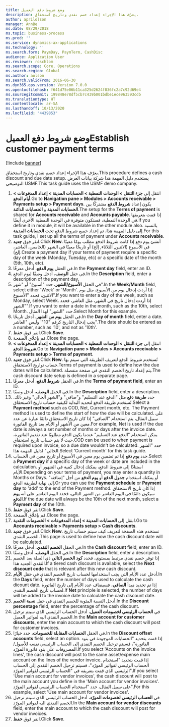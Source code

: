 ```yaml
---
title: ‏‫وضع شروط دفع العميل‬
description: يعرّف هذا الإجراء إعداد خصم نقدي وتاريخ استحقاق.
author: aprilolson
manager: AnnBe
ms.date: 08/29/2018
ms.topic: business-process
ms.prod: ''
ms.service: dynamics-ax-applications
ms.technology: ''
ms.search.form: PaymDay, PaymTerm, CashDisc
audience: Application User
ms.reviewer: roschlom
ms.search.scope: Core, Operations
ms.search.region: Global
ms.author: aolson
ms.search.validFrom: 2016-06-30
ms.dyn365.ops.version: Version 7.0.0
ms.openlocfilehash: f641d75e06b11ca325d2624f836fc2a7c92d69e4
ms.sourcegitcommit: 199848e78df5cb7c439b001bdbe1ece963593cdb
ms.translationtype: HT
ms.contentlocale: ar-SA
ms.lasthandoff: 10/13/2020
ms.locfileid: "4439853"
---
```

# <a name="establish-customer-payment-terms"></a><span data-ttu-id="21cc6-103">‏‫وضع شروط دفع العميل‬</span><span class="sxs-lookup"><span data-stu-id="21cc6-103">Establish customer payment terms</span></span>

[!include [banner](../../includes/banner.md)]

<span data-ttu-id="21cc6-104">يعرّف هذا الإجراء إعداد خصم نقدي وتاريخ استحقاق.</span><span class="sxs-lookup"><span data-stu-id="21cc6-104">This procedure defines a cash discount and due date setup.</span></span> <span data-ttu-id="21cc6-105">يستخدم دليل المهمة هذا شركة بيانات العرض التوضيحي USMF.</span><span class="sxs-lookup"><span data-stu-id="21cc6-105">This task guide uses the USMF demo company.</span></span>

1. <span data-ttu-id="21cc6-106">انتقل إلى **جزء التنقل > الوحدات النمطية > الحسابات المدينة > إعداد المدفوعات‬ > أيام الدفع‬‬**.</span><span class="sxs-lookup"><span data-stu-id="21cc6-106">Go to **Navigation pane > Modules > Accounts receivable > Payments setup > Payment days**.</span></span> <span data-ttu-id="21cc6-107">يكون إعداد **شروط الدفع** مشتركًا بين **الحسابات المدينة** و **الحسابات الدائنة**.</span><span class="sxs-lookup"><span data-stu-id="21cc6-107">The setup for the **Terms of payment** is shared for **Accounts receivable** and **Accounts payable**.</span></span> <span data-ttu-id="21cc6-108">إذا قمت بتعريفها في الوحدة النمطية، فستكون متوفرة في الوحدة النمطية الأخرى أيضًا.</span><span class="sxs-lookup"><span data-stu-id="21cc6-108">If you define it in module, it will be available in the other module also.</span></span> <span data-ttu-id="21cc6-109">بالنسبة إلى دليل المهمة هذا، تم إعداد جميع شروط الدفع تحت **الحسابات المدينة**.</span><span class="sxs-lookup"><span data-stu-id="21cc6-109">For this task guide, I set up all the terms of payment under **Accounts receivable**.</span></span>
2. <span data-ttu-id="21cc6-110">انقر فوق **جديد**.</span><span class="sxs-lookup"><span data-stu-id="21cc6-110">Click **New**.</span></span> <span data-ttu-id="21cc6-111">أنشئ يوم دفع إذا كانت شروط الدفع تتطلب يومًا معينًا في الأسبوع (الاثنين, الثلاثاء, إلخ) أو تاريخًا معينًا في الشهر (الخامس، العاشر، إلخ).</span><span class="sxs-lookup"><span data-stu-id="21cc6-111">Create a payment day if your terms of payment require a specific day of the week (Monday, Tuesday, etc) or a specific date of the month (5th, 10th, etc).</span></span> 
3. <span data-ttu-id="21cc6-112">في الحقل **يوم الدفع**، أدخل معرفًا.</span><span class="sxs-lookup"><span data-stu-id="21cc6-112">In the **Payment day** field, enter an ID.</span></span>
4. <span data-ttu-id="21cc6-113">في حقل **الوصف**، أدخل وصفًا ليوم الدفع.</span><span class="sxs-lookup"><span data-stu-id="21cc6-113">In the **Description** field, enter a description of the payment day.</span></span>
5. <span data-ttu-id="21cc6-114">في الحقل **الأسبوع/الشهر‬**، حدد "أسبوع" أو "شهر".</span><span class="sxs-lookup"><span data-stu-id="21cc6-114">In the **Week/Month** field, select either 'Week' or 'Month'.</span></span> <span data-ttu-id="21cc6-115">إذا أردت إدخال يوم من الأسبوع، مثل يوم الاثنين، فحدد "الأسبوع".</span><span class="sxs-lookup"><span data-stu-id="21cc6-115">If you want to enter a day of the week, such as Monday, select Week.</span></span> <span data-ttu-id="21cc6-116">إذا أردت إدخال تاريخ في الشهر، مثل العاشر، فحدد "الشهر".</span><span class="sxs-lookup"><span data-stu-id="21cc6-116">If you want to enter a date in the month, such as the 10th, select Month.</span></span> <span data-ttu-id="21cc6-117">حدد "الشهر" لهذا المثال.</span><span class="sxs-lookup"><span data-stu-id="21cc6-117">Select Month for this example.</span></span> 
6. <span data-ttu-id="21cc6-118">في الحقل **يوم من الشهر**، أدخل تاريخًا.</span><span class="sxs-lookup"><span data-stu-id="21cc6-118">In the **Day of month** field, enter a date.</span></span> <span data-ttu-id="21cc6-119">يجب إدخال التاريخ كرقم "10"' وليس "العاشر".</span><span class="sxs-lookup"><span data-stu-id="21cc6-119">The date should be entered as a number, such as '10', and not as '10th'.</span></span> 
7. <span data-ttu-id="21cc6-120">انقر فوق **حفظ**.</span><span class="sxs-lookup"><span data-stu-id="21cc6-120">Click **Save**.</span></span>
8. <span data-ttu-id="21cc6-121">قم بإغلاق الصفحة.</span><span class="sxs-lookup"><span data-stu-id="21cc6-121">Close the page.</span></span>
9. <span data-ttu-id="21cc6-122">انتقل إلى **جزء التنقل > الوحدات النمطية > الحسابات المدينة > إعداد المدفوعات‬ > شروط الدفع‬‬**.</span><span class="sxs-lookup"><span data-stu-id="21cc6-122">Go to **Navigation pane > Modules > Accounts receivable > Payments setup > Terms of payment**.</span></span>
10. <span data-ttu-id="21cc6-123">انقر فوق **جديد**.</span><span class="sxs-lookup"><span data-stu-id="21cc6-123">Click **New**.</span></span> <span data-ttu-id="21cc6-124">تُستخدم شروط الدفع لتعريف الطريقة التي سيتم بها حساب تواريخ الاستحقاق.</span><span class="sxs-lookup"><span data-stu-id="21cc6-124">Terms of payment is used to define how the due dates will be calculated.</span></span> <span data-ttu-id="21cc6-125">يتم إعداد تاريخ الخصم النقدي في صفحة منفصلة.</span><span class="sxs-lookup"><span data-stu-id="21cc6-125">The cash discount date setup is defined in a separate page.</span></span> 
11. <span data-ttu-id="21cc6-126">في الحقل **شروط الدفع**، أدخل معرفًا.</span><span class="sxs-lookup"><span data-stu-id="21cc6-126">In the **Terms of payment field**, enter an ID.</span></span>
12. <span data-ttu-id="21cc6-127">في الحقل **الوصف**، أدخل وصفًا.</span><span class="sxs-lookup"><span data-stu-id="21cc6-127">In the **Description** field, enter a description.</span></span>
13. <span data-ttu-id="21cc6-128">حدد **طريقة دفع** مثل "الدفع عند التسليم" و"صافي" و"الشهر الحالي" وغير ذلك. تُستخدم طريقة الدفع لتحديد البداية لكيفية حساب تاريخ الاستحقاق.</span><span class="sxs-lookup"><span data-stu-id="21cc6-128">Select a **Payment method** such as COD, Net, Current month, etc. The Payment method is used to define the start of how the due will be calculated.</span></span> <span data-ttu-id="21cc6-129">على سبيل المثال، يتم استخدام "الصافي‬" إذا كان تاريخ الاستحقاق دائمًا عبارة عن عدد معين من الأشهر أو الأيام بعد تاريخ الفاتورة.</span><span class="sxs-lookup"><span data-stu-id="21cc6-129">For example, Net is used if the due date is always a set number of months or days after the invoice date.</span></span> <span data-ttu-id="21cc6-130">يمكن استخدام "الدفع عند التسليم" عندما يكون الدفع مطلوبًا عند تقديم الفاتورة، حيث لا يتم حساب تاريخ استحقاق.</span><span class="sxs-lookup"><span data-stu-id="21cc6-130">COD can be used to when payment is required upon invoice, so a due date wouldn't be calculated.</span></span> <span data-ttu-id="21cc6-131">حدد "الشهر الحالي" لدليل المهمة هذا.</span><span class="sxs-lookup"><span data-stu-id="21cc6-131">Select 'Current month' for this task guide.</span></span>  
14. <span data-ttu-id="21cc6-132">حدد **يوم دفع** إذا تم تضمين يوم معين في الأسبوع أو تاريخ معين في الحساب.</span><span class="sxs-lookup"><span data-stu-id="21cc6-132">Select a **Payment day** if a specific day of the  week or date are included in the calculation.</span></span> <span data-ttu-id="21cc6-133">استنادًا إلى شروط الدفع، يمكنك إدخال كمية في الشهور أو الأيام.</span><span class="sxs-lookup"><span data-stu-id="21cc6-133">Depending on your terms of payment, you may enter a quantity in Months or Days.</span></span> <span data-ttu-id="21cc6-134">أو يمكنك استخدام **جدول الدفع** أو **يوم الدفع** من أجل "إضافته" إلى نهاية لطريقة الدفع.</span><span class="sxs-lookup"><span data-stu-id="21cc6-134">Or you can use the **Payment schedule** or **Payment day** to 'add' to the end of the Payment method.</span></span> <span data-ttu-id="21cc6-135">إذا كان تاريخ الاستحقاق سيكون دائمًا في اليوم العاشر من الشهر التالي، فحدد اليوم العاشر على أنه **يوم الدفع**.</span><span class="sxs-lookup"><span data-stu-id="21cc6-135">If the due date will always be the 10th of the next month, select a **Payment day** of the 10th.</span></span> 
15. <span data-ttu-id="21cc6-136">انقر فوق **حفظ**.</span><span class="sxs-lookup"><span data-stu-id="21cc6-136">Click **Save**.</span></span>
16. <span data-ttu-id="21cc6-137">قم بإغلاق الصفحة.</span><span class="sxs-lookup"><span data-stu-id="21cc6-137">Close the page.</span></span>
17. <span data-ttu-id="21cc6-138">انتقل إلى **الحسابات المدينة > إعداد المدفوعات‬ > الخصومات النقدية**‬‬.</span><span class="sxs-lookup"><span data-stu-id="21cc6-138">Go to **Accounts receivable > Payments setup > Cash discounts**.</span></span>
18. <span data-ttu-id="21cc6-139">انقر فوق **جديد**.</span><span class="sxs-lookup"><span data-stu-id="21cc6-139">Click **New**.</span></span> <span data-ttu-id="21cc6-140">تستخدم هذه الصفحة لتعريف كيف سيتم حساب تاريخ الخصم النقدي.</span><span class="sxs-lookup"><span data-stu-id="21cc6-140">This page is used to define how the cash discount date will be calculated.</span></span> 
19. <span data-ttu-id="21cc6-141">في الحقل **الخصم النقدي**، أدخل معرفًا.</span><span class="sxs-lookup"><span data-stu-id="21cc6-141">In the **Cash discount** field, enter an ID.</span></span>
20. <span data-ttu-id="21cc6-142">في الحقل **الوصف**، أدخل وصفًا.</span><span class="sxs-lookup"><span data-stu-id="21cc6-142">In the **Description** field, enter a description.</span></span>
21. <span data-ttu-id="21cc6-143">إذا توفر خصم نقدي مرتبط بمستوى، فحدد **كود الخصم التالي** ذي الصلة بعد الخصم النقدي الجديد هذا.</span><span class="sxs-lookup"><span data-stu-id="21cc6-143">If a tiered cash discount is available, select the **Next discount code** that is relevant after this new cash discount.</span></span>
22. <span data-ttu-id="21cc6-144">أدخل عدد الأيام التي يجب استخدامها لحساب تاريخ الخصم النقدي في حقل **الأيام**.</span><span class="sxs-lookup"><span data-stu-id="21cc6-144">In the **Days** field, enter the number of days used to calculate the cash dicount date.</span></span> <span data-ttu-id="21cc6-145">إذا تم تحديد مبدأ **الصافي**، فسيضاف عدد الأيام إلى تاريخ الفاتورة لحساب تاريخ الخصم النقدي.</span><span class="sxs-lookup"><span data-stu-id="21cc6-145">If **Net** principle is selected, the number of days will be added to the invoice date to calculate the cash discount date.</span></span>  
23. <span data-ttu-id="21cc6-146">أدخل النسبة المئوية للخصم النقدي في حقل **نسبة الخصم**.</span><span class="sxs-lookup"><span data-stu-id="21cc6-146">In the **Discount percentage** field, enter the percentage of the cash discount.</span></span>
24. <span data-ttu-id="21cc6-147">في **الحساب الرئيسي لخصومات العميل**، أدخل الحساب الرئيسي الذي سيتم ترحيل الخصم النقدي اليه لفواتير العميل.</span><span class="sxs-lookup"><span data-stu-id="21cc6-147">In the **Main account for customer discounts**, enter the main account to which the cash discount will post for customer invoices.</span></span>
25. <span data-ttu-id="21cc6-148">في الحقل **الحسابات المقابلة للخصومات**، حدد خيارًا.</span><span class="sxs-lookup"><span data-stu-id="21cc6-148">In the **Discount offset accounts** field, select an option.</span></span> <span data-ttu-id="21cc6-149">إذا قمت بتحديد "الحسابات الموجودة في بنود الفاتورة"، فسيتم ترحيل الخصم النقدي إلى الحساب الرئيسي نفسه للأصول/المصروفات على بنود فاتورة المورّد.</span><span class="sxs-lookup"><span data-stu-id="21cc6-149">If you select 'Accounts on the invoice lines', the cash discount will post to the same asset/expense main account on the lines of the vendor invoice.</span></span> <span data-ttu-id="21cc6-150">إذا قمت بتحديد "استخدام الحساب الرئيسي لفواتير المورّد"، فسيتم ترحيل الخصم النقدي إلى الحساب الرئيسي الذي قمت بتعريفه في "الحساب الرئيسي لفواتير المورّد".</span><span class="sxs-lookup"><span data-stu-id="21cc6-150">If you select 'Use main account for vendor invoices', the cash discount will post to the main account you define in the 'Main account for vendor invoices'.</span></span> <span data-ttu-id="21cc6-151">على سبيل المثال، حدد "استخدام الحساب الرئيسي لفواتير المورّد".</span><span class="sxs-lookup"><span data-stu-id="21cc6-151">For this example, select 'Use main account for vendor invoices'.</span></span> 
26. <span data-ttu-id="21cc6-152">في **الحساب الرئيسي لخصومات المورّد**، أدخل الحساب الرئيسي الذي سيتم ترحيل الخصم النقدي اليه لفواتير المورّد‏‎.</span><span class="sxs-lookup"><span data-stu-id="21cc6-152">In the **Main account for vendor discounts** field, enter the main account to which the cash discount will post for vendor invoices.</span></span>
27. <span data-ttu-id="21cc6-153">انقر فوق **حفظ**.</span><span class="sxs-lookup"><span data-stu-id="21cc6-153">Click **Save**.</span></span>

